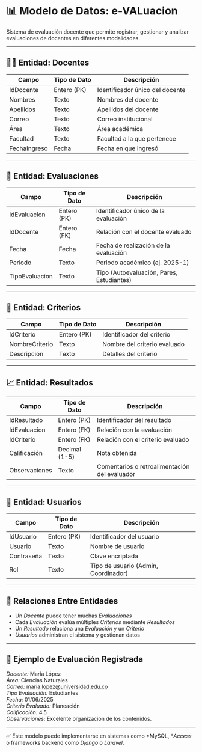 # 📊 Modelo de Datos: e-VALuacion

Sistema de evaluación docente que permite registrar, gestionar y analizar evaluaciones de docentes en diferentes modalidades.

---

## 🧑‍🏫 Entidad: Docentes

| Campo         | Tipo de Dato | Descripción                     |
|---------------|--------------|---------------------------------|
| IdDocente     | Entero (PK)  | Identificador único del docente |
| Nombres       | Texto        | Nombres del docente             |
| Apellidos     | Texto        | Apellidos del docente           |
| Correo        | Texto        | Correo institucional            |
| Área          | Texto        | Área académica                  |
| Facultad      | Texto        | Facultad a la que pertenece     |
| FechaIngreso  | Fecha        | Fecha en que ingresó            |

---

## 📝 Entidad: Evaluaciones

| Campo          | Tipo de Dato | Descripción                                  |
|----------------|--------------|----------------------------------------------|
| IdEvaluacion   | Entero (PK)  | Identificador único de la evaluación         |
| IdDocente      | Entero (FK)  | Relación con el docente evaluado             |
| Fecha          | Fecha        | Fecha de realización de la evaluación        |
| Periodo        | Texto        | Periodo académico (ej. 2025-1)               |
| TipoEvaluacion | Texto        | Tipo (Autoevaluación, Pares, Estudiantes)    |

---

## 🎯 Entidad: Criterios

| Campo        | Tipo de Dato | Descripción                           |
|--------------|--------------|---------------------------------------|
| IdCriterio   | Entero (PK)  | Identificador del criterio            |
| NombreCriterio | Texto      | Nombre del criterio evaluado          |
| Descripción  | Texto        | Detalles del criterio                 |

---

## 📈 Entidad: Resultados

| Campo         | Tipo de Dato | Descripción                                     |
|---------------|--------------|-------------------------------------------------|
| IdResultado   | Entero (PK)  | Identificador del resultado                     |
| IdEvaluacion  | Entero (FK)  | Relación con la evaluación                      |
| IdCriterio    | Entero (FK)  | Relación con el criterio evaluado              |
| Calificación  | Decimal (1-5)| Nota obtenida                                   |
| Observaciones | Texto        | Comentarios o retroalimentación del evaluador  |

---

## 🔐 Entidad: Usuarios

| Campo      | Tipo de Dato | Descripción                            |
|------------|--------------|----------------------------------------|
| IdUsuario  | Entero (PK)  | Identificador del usuario              |
| Usuario    | Texto        | Nombre de usuario                      |
| Contraseña | Texto        | Clave encriptada                       |
| Rol        | Texto        | Tipo de usuario (Admin, Coordinador)  |

---

## 🔗 Relaciones Entre Entidades

- Un *Docente* puede tener muchas *Evaluaciones*
- Cada *Evaluación* evalúa múltiples *Criterios* mediante *Resultados*
- Un *Resultado* relaciona una *Evaluación* y un *Criterio*
- *Usuarios* administran el sistema y gestionan datos

---

## 🧾 Ejemplo de Evaluación Registrada

*Docente:* María López  
*Área:* Ciencias Naturales  
*Correo:* maria.lopez@universidad.edu.co  
*Tipo Evaluación:* Estudiantes  
*Fecha:* 01/06/2025  
*Criterio Evaluado:* Planeación  
*Calificación:* 4.5  
*Observaciones:* Excelente organización de los contenidos.

---

✅ Este modelo puede implementarse en sistemas como *MySQL, **Access* o frameworks backend como *Django* o *Laravel*.